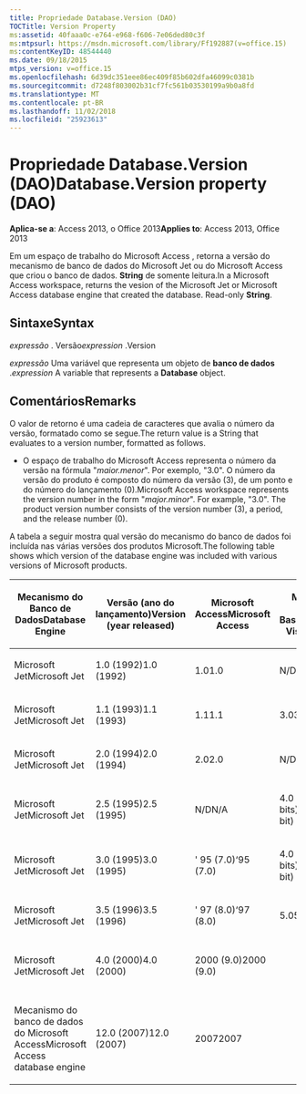 ```yaml
---
title: Propriedade Database.Version (DAO)
TOCTitle: Version Property
ms:assetid: 40faaa0c-e764-e968-f606-7e06ded80c3f
ms:mtpsurl: https://msdn.microsoft.com/library/Ff192887(v=office.15)
ms:contentKeyID: 48544440
ms.date: 09/18/2015
mtps_version: v=office.15
ms.openlocfilehash: 6d39dc351eee86ec409f85b602dfa46099c0381b
ms.sourcegitcommit: d7248f803002b31cf7fc561b03530199a9b0a8fd
ms.translationtype: MT
ms.contentlocale: pt-BR
ms.lasthandoff: 11/02/2018
ms.locfileid: "25923613"
---
```

# <a name="databaseversion-property-dao"></a><span data-ttu-id="a9d42-102">Propriedade Database.Version (DAO)</span><span class="sxs-lookup"><span data-stu-id="a9d42-102">Database.Version property (DAO)</span></span>


<span data-ttu-id="a9d42-103">**Aplica-se a**: Access 2013, o Office 2013</span><span class="sxs-lookup"><span data-stu-id="a9d42-103">**Applies to**: Access 2013, Office 2013</span></span>

<span data-ttu-id="a9d42-p101">Em um espaço de trabalho do Microsoft Access , retorna a versão do mecanismo de banco de dados do Microsoft Jet ou do Microsoft Access que criou o banco de dados. **String** de somente leitura.</span><span class="sxs-lookup"><span data-stu-id="a9d42-p101">In a Microsoft Access workspace, returns the vesion of the Microsoft Jet or Microsoft Access database engine that created the database. Read-only **String**.</span></span>

## <a name="syntax"></a><span data-ttu-id="a9d42-106">Sintaxe</span><span class="sxs-lookup"><span data-stu-id="a9d42-106">Syntax</span></span>

<span data-ttu-id="a9d42-107">*expressão* . Versão</span><span class="sxs-lookup"><span data-stu-id="a9d42-107">*expression* .Version</span></span>

<span data-ttu-id="a9d42-108">*expressão* Uma variável que representa um objeto de **banco de dados** .</span><span class="sxs-lookup"><span data-stu-id="a9d42-108">*expression* A variable that represents a **Database** object.</span></span>

## <a name="remarks"></a><span data-ttu-id="a9d42-109">Comentários</span><span class="sxs-lookup"><span data-stu-id="a9d42-109">Remarks</span></span>

<span data-ttu-id="a9d42-110">O valor de retorno é uma cadeia de caracteres que avalia o número da versão, formatado como se segue.</span><span class="sxs-lookup"><span data-stu-id="a9d42-110">The return value is a String that evaluates to a version number, formatted as follows.</span></span>

  - <span data-ttu-id="a9d42-p102">O espaço de trabalho do Microsoft Access representa o número da versão na fórmula "*maior.menor*". Por exemplo, "3.0". O número da versão do produto é composto do número da versão (3), de um ponto e do número do lançamento (0).</span><span class="sxs-lookup"><span data-stu-id="a9d42-p102">Microsoft Access workspace represents the version number in the form "*major.minor*". For example, "3.0". The product version number consists of the version number (3), a period, and the release number (0).</span></span>

<span data-ttu-id="a9d42-114">A tabela a seguir mostra qual versão do mecanismo do banco de dados foi incluída nas várias versões dos produtos Microsoft.</span><span class="sxs-lookup"><span data-stu-id="a9d42-114">The following table shows which version of the database engine was included with various versions of Microsoft products.</span></span>

<table style="width:100%;">
<colgroup>
<col style="width: 16%" />
<col style="width: 16%" />
<col style="width: 16%" />
<col style="width: 16%" />
<col style="width: 16%" />
<col style="width: 16%" />
</colgroup>
<thead>
<tr class="header">
<th><p><span data-ttu-id="a9d42-115">Mecanismo do Banco de Dados</span><span class="sxs-lookup"><span data-stu-id="a9d42-115">Database Engine</span></span></p></th>
<th><p><span data-ttu-id="a9d42-116">Versão (ano do lançamento)</span><span class="sxs-lookup"><span data-stu-id="a9d42-116">Version (year released)</span></span></p></th>
<th><p><span data-ttu-id="a9d42-117">Microsoft Access</span><span class="sxs-lookup"><span data-stu-id="a9d42-117">Microsoft Access</span></span></p></th>
<th><p><span data-ttu-id="a9d42-118">Microsoft Visual Basic</span><span class="sxs-lookup"><span data-stu-id="a9d42-118">Microsoft Visual Basic</span></span></p></th>
<th><p><span data-ttu-id="a9d42-119">Microsoft Excel</span><span class="sxs-lookup"><span data-stu-id="a9d42-119">Microsoft Excel</span></span></p></th>
<th><p><span data-ttu-id="a9d42-120">Microsoft Visual C++</span><span class="sxs-lookup"><span data-stu-id="a9d42-120">Microsoft Visual C++</span></span></p></th>
</tr>
</thead>
<tbody>
<tr class="odd">
<td><p><span data-ttu-id="a9d42-121">Microsoft Jet</span><span class="sxs-lookup"><span data-stu-id="a9d42-121">Microsoft Jet</span></span></p></td>
<td><p><span data-ttu-id="a9d42-122">1.0 (1992)</span><span class="sxs-lookup"><span data-stu-id="a9d42-122">1.0 (1992)</span></span></p></td>
<td><p><span data-ttu-id="a9d42-123">1.0</span><span class="sxs-lookup"><span data-stu-id="a9d42-123">1.0</span></span></p></td>
<td><p><span data-ttu-id="a9d42-124">N/D</span><span class="sxs-lookup"><span data-stu-id="a9d42-124">N/A</span></span></p></td>
<td><p><span data-ttu-id="a9d42-125">N/D</span><span class="sxs-lookup"><span data-stu-id="a9d42-125">N/A</span></span></p></td>
<td><p><span data-ttu-id="a9d42-126">N/D</span><span class="sxs-lookup"><span data-stu-id="a9d42-126">N/A</span></span></p></td>
</tr>
<tr class="even">
<td><p><span data-ttu-id="a9d42-127">Microsoft Jet</span><span class="sxs-lookup"><span data-stu-id="a9d42-127">Microsoft Jet</span></span></p></td>
<td><p><span data-ttu-id="a9d42-128">1.1 (1993)</span><span class="sxs-lookup"><span data-stu-id="a9d42-128">1.1 (1993)</span></span></p></td>
<td><p><span data-ttu-id="a9d42-129">1.1</span><span class="sxs-lookup"><span data-stu-id="a9d42-129">1.1</span></span></p></td>
<td><p><span data-ttu-id="a9d42-130">3.0</span><span class="sxs-lookup"><span data-stu-id="a9d42-130">3.0</span></span></p></td>
<td><p><span data-ttu-id="a9d42-131">N/D</span><span class="sxs-lookup"><span data-stu-id="a9d42-131">N/A</span></span></p></td>
<td><p><span data-ttu-id="a9d42-132">N/D</span><span class="sxs-lookup"><span data-stu-id="a9d42-132">N/A</span></span></p></td>
</tr>
<tr class="odd">
<td><p><span data-ttu-id="a9d42-133">Microsoft Jet</span><span class="sxs-lookup"><span data-stu-id="a9d42-133">Microsoft Jet</span></span></p></td>
<td><p><span data-ttu-id="a9d42-134">2.0 (1994)</span><span class="sxs-lookup"><span data-stu-id="a9d42-134">2.0 (1994)</span></span></p></td>
<td><p><span data-ttu-id="a9d42-135">2.0</span><span class="sxs-lookup"><span data-stu-id="a9d42-135">2.0</span></span></p></td>
<td><p><span data-ttu-id="a9d42-136">N/D</span><span class="sxs-lookup"><span data-stu-id="a9d42-136">N/A</span></span></p></td>
<td><p><span data-ttu-id="a9d42-137">N/D</span><span class="sxs-lookup"><span data-stu-id="a9d42-137">N/A</span></span></p></td>
<td><p><span data-ttu-id="a9d42-138">N/D</span><span class="sxs-lookup"><span data-stu-id="a9d42-138">N/A</span></span></p></td>
</tr>
<tr class="even">
<td><p><span data-ttu-id="a9d42-139">Microsoft Jet</span><span class="sxs-lookup"><span data-stu-id="a9d42-139">Microsoft Jet</span></span></p></td>
<td><p><span data-ttu-id="a9d42-140">2.5 (1995)</span><span class="sxs-lookup"><span data-stu-id="a9d42-140">2.5 (1995)</span></span></p></td>
<td><p><span data-ttu-id="a9d42-141">N/D</span><span class="sxs-lookup"><span data-stu-id="a9d42-141">N/A</span></span></p></td>
<td><p><span data-ttu-id="a9d42-142">4.0 (16 bits)</span><span class="sxs-lookup"><span data-stu-id="a9d42-142">4.0 (16-bit)</span></span></p></td>
<td><p><span data-ttu-id="a9d42-143">N/D</span><span class="sxs-lookup"><span data-stu-id="a9d42-143">N/A</span></span></p></td>
<td><p><span data-ttu-id="a9d42-144">N/D</span><span class="sxs-lookup"><span data-stu-id="a9d42-144">N/A</span></span></p></td>
</tr>
<tr class="odd">
<td><p><span data-ttu-id="a9d42-145">Microsoft Jet</span><span class="sxs-lookup"><span data-stu-id="a9d42-145">Microsoft Jet</span></span></p></td>
<td><p><span data-ttu-id="a9d42-146">3.0 (1995)</span><span class="sxs-lookup"><span data-stu-id="a9d42-146">3.0 (1995)</span></span></p></td>
<td><p><span data-ttu-id="a9d42-147">' 95 (7.0)</span><span class="sxs-lookup"><span data-stu-id="a9d42-147">‘95 (7.0)</span></span></p></td>
<td><p><span data-ttu-id="a9d42-148">4.0 (32 bits)</span><span class="sxs-lookup"><span data-stu-id="a9d42-148">4.0 (32-bit)</span></span></p></td>
<td><p><span data-ttu-id="a9d42-149">' 95 (7.0)</span><span class="sxs-lookup"><span data-stu-id="a9d42-149">‘95 (7.0)</span></span></p></td>
<td><p><span data-ttu-id="a9d42-150">4. x</span><span class="sxs-lookup"><span data-stu-id="a9d42-150">4.x</span></span></p></td>
</tr>
<tr class="even">
<td><p><span data-ttu-id="a9d42-151">Microsoft Jet</span><span class="sxs-lookup"><span data-stu-id="a9d42-151">Microsoft Jet</span></span></p></td>
<td><p><span data-ttu-id="a9d42-152">3.5 (1996)</span><span class="sxs-lookup"><span data-stu-id="a9d42-152">3.5 (1996)</span></span></p></td>
<td><p><span data-ttu-id="a9d42-153">' 97 (8.0)</span><span class="sxs-lookup"><span data-stu-id="a9d42-153">‘97 (8.0)</span></span></p></td>
<td><p><span data-ttu-id="a9d42-154">5.0</span><span class="sxs-lookup"><span data-stu-id="a9d42-154">5.0</span></span></p></td>
<td><p><span data-ttu-id="a9d42-155">' 97 (8.0)</span><span class="sxs-lookup"><span data-stu-id="a9d42-155">‘97 (8.0)</span></span></p></td>
<td><p><span data-ttu-id="a9d42-156">5.0</span><span class="sxs-lookup"><span data-stu-id="a9d42-156">5.0</span></span></p></td>
</tr>
<tr class="odd">
<td><p><span data-ttu-id="a9d42-157">Microsoft Jet</span><span class="sxs-lookup"><span data-stu-id="a9d42-157">Microsoft Jet</span></span></p></td>
<td><p><span data-ttu-id="a9d42-158">4.0 (2000)</span><span class="sxs-lookup"><span data-stu-id="a9d42-158">4.0 (2000)</span></span></p></td>
<td><p><span data-ttu-id="a9d42-159">2000 (9.0)</span><span class="sxs-lookup"><span data-stu-id="a9d42-159">2000 (9.0)</span></span></p></td>
<td><p></p></td>
<td><p><span data-ttu-id="a9d42-160">2000 (9.0)</span><span class="sxs-lookup"><span data-stu-id="a9d42-160">2000 (9.0)</span></span></p></td>
<td><p></p></td>
</tr>
<tr class="even">
<td><p><span data-ttu-id="a9d42-161">Mecanismo do banco de dados do Microsoft Access</span><span class="sxs-lookup"><span data-stu-id="a9d42-161">Microsoft Access database engine</span></span></p></td>
<td><p><span data-ttu-id="a9d42-162">12.0 (2007)</span><span class="sxs-lookup"><span data-stu-id="a9d42-162">12.0 (2007)</span></span></p></td>
<td><p><span data-ttu-id="a9d42-163">2007</span><span class="sxs-lookup"><span data-stu-id="a9d42-163">2007</span></span></p></td>
<td><p></p></td>
<td><p></p></td>
<td><p></p></td>
</tr>
</tbody>
</table>

